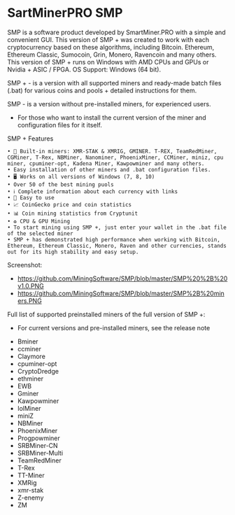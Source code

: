 # SartMinerPRO SMP

 SMP is a software product developed by SmartMiner.PRO with a simple and convenient GUI. This version of SMP + was created to work with each cryptocurrency based on these algorithms, including Bitcoin. Ethereum, Ethereum Classic, Sumocoin, Grin, Monero, Ravencoin and many others. This version of SMP + runs on Windows with AMD CPUs and GPUs or Nvidia + ASIC / FPGA.
 OS Support: Windows (64 bit).
 
SMP + - is a version with all supported miners and ready-made batch files (.bat) for various coins and pools + detailed instructions for them.

SMP - is a version without pre-installed miners, for experienced users. 
- For those who want to install the current version of the miner and configuration files for it itself.

SMP + Features

    • 💎 Built-in miners: XMR-STAK & XMRIG, GMINER. T-REX, TeamRedMiner, CGMiner, T-Rex, NBMiner, Nanominer, PhoenixMiner, CCMiner, miniz, cpu miner, cpuminer-opt, Kadena Miner, Kawpowminer and many others.
    • Easy installation of other miners and .bat configuration files.
    • 🖥 Works on all versions of Windows (7, 8, 10)
    • Over 50 of the best mining puols
    • ℹ️ Complete information about each currency with links
    • 🔸 Easy to use
    • 📈 CoinGecko price and coin statistics
    • 📊 Coin mining statistics from Cryptunit
    • ♻️ CPU & GPU Mining
    • To start mining using SMP +, just enter your wallet in the .bat file of the selected miner
    • SMP + has demonstrated high performance when working with Bitcoin, Ethereum, Ethereum Classic, Monero, Raven and other currencies, stands out for its high stability and easy setup.

Screenshot:
- https://github.com/MiningSoftware/SMP/blob/master/SMP%20%2B%20v1.0.PNG
- https://github.com/MiningSoftware/SMP/blob/master/SMP%2B%20miners.PNG

Full list of supported preinstalled miners of the full version of SMP +:
- For current versions and pre-installed miners, see the release note

+ Bminer
+ ccminer
+ Claymore
+ cpuminer-opt
+ CryptoDredge
+ ethminer 
+ EWB
+ Gminer
+ Kawpowminer
+ lolMiner
+ miniZ
+ NBMiner
+ PhoenixMiner
+ Progpowminer
+ SRBMiner-CN
+ SRBMiner-Multi
+ TeamRedMiner
+ T-Rex
+ TT-Miner
+ XMRig
+ xmr-stak
+ Z-enemy
+ ZM


